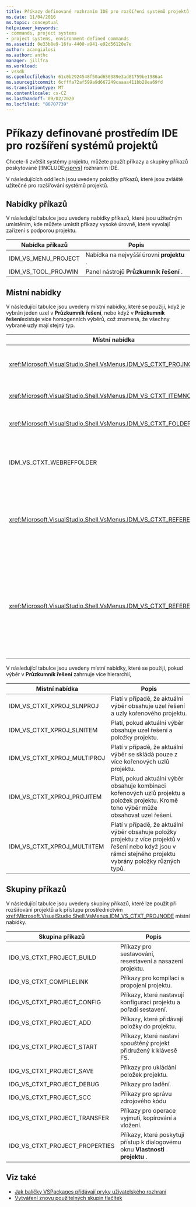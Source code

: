 ```yaml
---
title: Příkazy definované rozhraním IDE pro rozšíření systémů projektů | Microsoft Docs
ms.date: 11/04/2016
ms.topic: conceptual
helpviewer_keywords:
- commands, project systems
- project systems, environment-defined commands
ms.assetid: 0e33b8e9-16fa-4400-a941-e92d56120e7e
author: acangialosi
ms.author: anthc
manager: jillfra
ms.workload:
- vssdk
ms.openlocfilehash: 61c0b2924548f50ad650389e3ad81759be1986a4
ms.sourcegitcommit: 6cfffa72af599a9d667249caaaa411bb28ea69fd
ms.translationtype: MT
ms.contentlocale: cs-CZ
ms.lasthandoff: 09/02/2020
ms.locfileid: "80707739"
---
```

# <a name="ide-defined-commands-for-extending-project-systems"></a>Příkazy definované prostředím IDE pro rozšíření systémů projektů
Chcete-li zvětšit systémy projektu, můžete použít příkazy a skupiny příkazů poskytované [!INCLUDE[vsprvs](../../code-quality/includes/vsprvs_md.md)] rozhraním IDE.

 V následujících oddílech jsou uvedeny položky příkazů, které jsou zvláště užitečné pro rozšiřování systémů projektů.

## <a name="command-menus"></a>Nabídky příkazů
 V následující tabulce jsou uvedeny nabídky příkazů, které jsou užitečným umístěním, kde můžete umístit příkazy vysoké úrovně, které vyvolají zařízení s podporou projektu.

|Nabídka příkazů|Popis|
|------------------|-----------------|
|IDM_VS_MENU_PROJECT|Nabídka na nejvyšší úrovni **projektu** .|
|IDM_VS_TOOL_PROJWIN|Panel nástrojů **Průzkumník řešení** .|

## <a name="shortcut-menus"></a>Místní nabídky
 V následující tabulce jsou uvedeny místní nabídky, které se použijí, když je vybrán jeden uzel v **Průzkumník řešení**, nebo když v **Průzkumník řešení**existuje více homogenních výběrů, což znamená, že všechny vybrané uzly mají stejný typ.

|Místní nabídka|Popis|
|-------------------|-----------------|
|<xref:Microsoft.VisualStudio.Shell.VsMenus.IDM_VS_CTXT_PROJNODE>|Platí v případě, že je vybrán uzel projektu.|
|<xref:Microsoft.VisualStudio.Shell.VsMenus.IDM_VS_CTXT_ITEMNODE>|Použije se při výběru souboru.|
|<xref:Microsoft.VisualStudio.Shell.VsMenus.IDM_VS_CTXT_FOLDERNODE>|Použije se, když je vybraná složka.|
|IDM_VS_CTXT_WEBREFFOLDER|Platí, pokud je vybrána složka webové odkazy.|
|<xref:Microsoft.VisualStudio.Shell.VsMenus.IDM_VS_CTXT_REFERENCEROOT>|Platí v případě, že je vybrána možnost kořenový uzel odkazů s názvem odkazy.|
|<xref:Microsoft.VisualStudio.Shell.VsMenus.IDM_VS_CTXT_REFERENCE>|Platí, pokud jsou vybrány referenční uzly; mezi ně patří pouze sestavení, COM a odkazy na projekt. Nezahrnuje webové odkazy.|

 V následující tabulce jsou uvedeny místní nabídky, které se použijí, pokud výběr v **Průzkumník řešení** zahrnuje více hierarchií,

|Místní nabídka|Popis|
|-------------------|-----------------|
|IDM_VS_CTXT_XPROJ_SLNPROJ|Platí v případě, že aktuální výběr obsahuje uzel řešení a uzly kořenového projektu.|
|IDM_VS_CTXT_XPROJ_SLNITEM|Platí, pokud aktuální výběr obsahuje uzel řešení a položky projektu.|
|IDM_VS_CTXT_XPROJ_MULTIPROJ|Platí v případě, že aktuální výběr se skládá pouze z více kořenových uzlů projektu.|
|IDM_VS_CTXT_XPROJ_PROJITEM|Platí, pokud aktuální výběr obsahuje kombinaci kořenových uzlů projektu a položek projektu. Kromě toho výběr může obsahovat uzel řešení.|
|IDM_VS_CTXT_XPROJ_MULTIITEM|Platí v případě, že aktuální výběr obsahuje položky projektu z více projektů v řešení nebo když jsou v rámci stejného projektu vybrány položky různých typů.|

## <a name="command-groups"></a>Skupiny příkazů
 V následující tabulce jsou uvedeny skupiny příkazů, které lze použít při rozšiřování projektů a k přístupu prostřednictvím <xref:Microsoft.VisualStudio.Shell.VsMenus.IDM_VS_CTXT_PROJNODE> místní nabídky.

|Skupina příkazů|Popis|
|-------------------|-----------------|
|IDG_VS_CTXT_PROJECT_BUILD|Příkazy pro sestavování, resestavení a nasazení projektu.|
|IDG_VS_CTXT_COMPILELINK|Příkazy pro kompilaci a propojení projektu.|
|IDG_VS_CTXT_PROJECT_CONFIG|Příkazy, které nastavují konfiguraci projektu a pořadí sestavení.|
|IDG_VS_CTXT_PROJECT_ADD|Příkazy, které přidávají položky do projektu.|
|IDG_VS_CTXT_PROJECT_START|Příkazy, které nastaví spouštěný projekt přidružený k klávesě F5.|
|IDG_VS_CTXT_PROJECT_SAVE|Příkazy pro ukládání položek projektu.|
|IDG_VS_CTXT_PROJECT_DEBUG|Příkazy pro ladění.|
|IDG_VS_CTXT_PROJECT_SCC|Příkazy pro správu zdrojového kódu|
|IDG_VS_CTXT_PROJECT_TRANSFER|Příkazy pro operace vyjmutí, kopírování a vložení.|
|IDG_VS_CTXT_PROJECT_PROPERTIES|Příkazy, které poskytují přístup k dialogovému oknu **Vlastnosti projektu** .|

## <a name="see-also"></a>Viz také

- [Jak balíčky VSPackages přidávají prvky uživatelského rozhraní](../../extensibility/internals/how-vspackages-add-user-interface-elements.md)
- [Vytváření znovu použitelných skupin tlačítek](../../extensibility/creating-reusable-groups-of-buttons.md)
